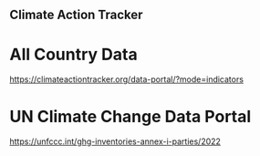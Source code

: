 ## Climate Action Tracker

# All Country Data
https://climateactiontracker.org/data-portal/?mode=indicators

# UN Climate Change Data Portal
https://unfccc.int/ghg-inventories-annex-i-parties/2022
